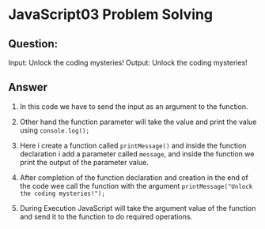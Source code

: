 # JavaScript03 Problem Solving

## Question:

Input: Unlock the coding mysteries!	Output: Unlock the coding mysteries!

## Answer

1. In this code we have to send the input as an argument to the function.

2. Other hand the function parameter will take the value and print the value using `console.log();`

3. Here i create a function called `printMessage()` and inside the function declaration i add a parameter called `message`, and inside the function we print the output of the parameter value.

4. After completion of the function declaration and creation in the end of the code wee call the function with the argument `printMessage("Unlock the coding mysteries!");`

5. During Execution JavaScript will take the argument value of the function and send it to the function to do required operations.